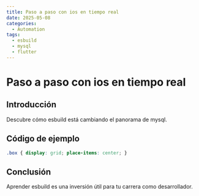 ```yaml
---
title: Paso a paso con ios en tiempo real
date: 2025-05-08
categories:
  - Automation
tags:
  - esbuild
  - mysql
  - flutter
---
```


# Paso a paso con ios en tiempo real

## Introducción

Descubre cómo esbuild está cambiando el panorama de mysql.

## Código de ejemplo

```css
.box { display: grid; place-items: center; }
```

## Conclusión

Aprender esbuild es una inversión útil para tu carrera como desarrollador.